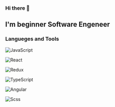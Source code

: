 ### Hi there 👋

## I'm beginner Software Engeneer


### Langueges and Tools
![JavaScript](https://img.shields.io/badge/-JavaScript-090909?style=for-the-badge&logo=JavaScript&logoColor=E9D54D)

![React](https://img.shields.io/badge/-React-090909?style=for-the-badge&logo=React&logoColor=E9D54D)

![Redux](https://img.shields.io/badge/-Redux-090909?style=for-the-badge&logo=Redux&logoColor=E9D54D)

![TypeScript](https://img.shields.io/badge/-TypeScript-090909?style=for-the-badge&logo=TypeScript&logoColor=E9D54D)

![Angular](https://img.shields.io/badge/-Angular-090909?style=for-the-badge&logo=Angular&logoColor=E9D54D)

![Scss](https://img.shields.io/badge/-Scss-090909?style=for-the-badge&logo=Scss&logoColor=E9D54D)







<!-- - 🔭 I’m currently working on ...
- 🌱 I’m currently learning ...
- 👯 I’m looking to collaborate on ...
- 🤔 I’m looking for help with ...
- 💬 Ask me about ...
- 📫 How to reach me: ...
- 😄 Pronouns: ...
- ⚡ Fun fact: ... -->

